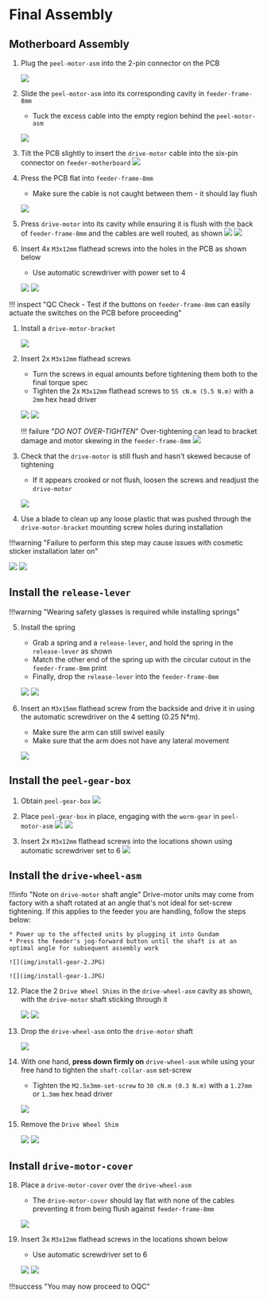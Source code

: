 # Final Assembly

## Motherboard Assembly

1. Plug the `peel-motor-asm` into the 2-pin connector on the PCB
   
   	![](img/PXL_20230125_205520692.jpg)
 
2. Slide the `peel-motor-asm` into its corresponding cavity in `feeder-frame-8mm`
	* Tuck the excess cable into the empty region behind the `peel-motor-asm`
   
   	![](img/PXL_20230125_205545511.jpg)

1. Tilt the PCB slightly to insert the `drive-motor` cable into the six-pin connector on `feeder-motherboard`
		![](img/drivemotor.jpg)


3. Press the PCB flat into `feeder-frame-8mm`
	* Make sure the cable is not caught between them - it should lay flush
   
   	![](img/PXL_20230125_205601695.jpg)

1. Press `drive-motor` into its cavity while ensuring it is flush with the back of `feeder-frame-8mm` and the cables are well routed, as shown
		![](img/drivemotor3.jpg)
		![](img/drivemotor2.jpg)

4. Insert 4x `M3x12mm` flathead screws into the holes in the PCB as shown below
	* Use automatic screwdriver with power set to 4

	![](img/IMG_2233.jpg)
	![](img/IMG_2235.jpg)

!!! inspect "QC Check - Test if the buttons on `feeder-frame-8mm` can easily actuate the switches on the PCB before proceeding"

1. Install a `drive-motor-bracket`
   
   	![](img/bracket1.jpg)

10. Insert 2x `M3x12mm` flathead screws
 	* Turn the screws in equal amounts before tightening them both to the final torque spec
 	* Tighten the 2x `M3x12mm` flathead screws to `55 cN.m (5.5 N.m)` with a `2mm` hex head driver

  	 ![](img/bracket2.jpg)
 	 ![](img/bracket3.jpg)

	!!! failure "*DO NOT OVER-TIGHTEN*"
		Over-tightening can lead to bracket damage and motor skewing in the `feeder-frame-8mm`
			![](img/install-bracket-4.JPG)


11. Check that the `drive-motor` is still flush and hasn't skewed because of tightening
	* If it appears crooked or not flush, loosen the screws and readjust the `drive-motor`
   
   	![](img/bracket4.jpg)

1. Use a blade to clean up any loose plastic that was pushed through the `drive-motor-bracket` mounting screw holes during installation 
	
!!!warning "Failure to perform this step may cause issues with cosmetic sticker installation later on"


![](img/cleanscrews1.jpg)
![](img/cleanscrews2.jpg)
   	

## Install the `release-lever`

!!!warning "Wearing safety glasses is required while installing springs"

5. Install the spring
	* Grab a spring and a `release-lever`, and hold the spring in the `release-lever` as shown
	* Match the other end of the spring up with the circular cutout in the `feeder-frame-8mm` print
	* Finally, drop the `release-lever` into the `feeder-frame-8mm`
   
   	![](img/release1.jpg)
   	![](img/release2.jpg)

6. Insert an `M3x15mm` flathead screw from the backside and drive it in using the automatic screwdriver on the 4 setting (0.25 N*m).
	* Make sure the arm can still swivel easily
	* Make sure that the arm does not have any lateral movement
   
   	![](img/release3.jpg)

## Install the `peel-gear-box`

1. Obtain `peel-gear-box`
	![](img/peel1.jpg)

1.  Place `peel-gear-box` in place, engaging with the `worm-gear` in `peel-motor-asm`
	![](img/peel2.jpg)
	![](img/peel3.jpg)

1. Insert 2x `M3x12mm` flathead screws into the locations shown using automatic screwdriver set to 6
	![](img/peel4.jpg)

## Install the `drive-wheel-asm`

!!!info "Note on `drive-motor` shaft angle"
	Drive-motor units may come from factory with a shaft rotated at an angle that's not ideal for set-screw tightening. If this applies to the feeder you are handling, follow the steps below:
	
	* Power up to the affected units by plugging it into Gundam
	* Press the feeder's jog-forward button until the shaft is at an optimal angle for subsequent assembly work

	![](img/install-gear-2.JPG)
	
	![](img/install-gear-1.JPG)

12. Place the 2 `Drive Wheel Shims` in the `drive-wheel-asm` cavity as shown, with the `drive-motor` shaft sticking through it
   
   	![](img/shim1.jpg)
	![](img/shim2.jpg)

13. Drop the `drive-wheel-asm` onto the `drive-motor` shaft
   
	![](img/wheel1.jpg)

14. With one hand, **press down firmly on** `drive-wheel-asm` while using your free hand to tighten the `shaft-collar-asm` set-screw
	* Tighten the `M2.5x3mm-set-screw` to `30 cN.m (0.3 N.m)` with a `1.27mm` or `1.3mm` hex head driver
  
	 ![](img/wheel2.jpg)

15. Remove the `Drive Wheel Shim`
      
	 ![](img/wheel3.jpg)
	 ![](img/wheel4.jpg)

    	
## Install `drive-motor-cover`

18. Place a `drive-motor-cover` over the `drive-wheel-asm`
	* The `drive-motor-cover` should lay flat with none of the cables preventing it from being flush against `feeder-frame-8mm`
   
    ![](img/cover1.jpg)

19. Insert 3x `M3x12mm` flathead screws in the locations shown below
	* Use automatic screwdriver set to 6
   
    
    ![](img/cover2.jpg)
	![](img/IMG_2234.jpg)
    
!!!success "You may now proceed to OQC"